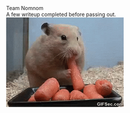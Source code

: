 <html>
<head>
<meta http-equiv="Content-Type" content="text/html; charset=utf-8" />
Team Nomnom
</head>
<br />A few writeup completed before passing out.
<frameset cols="20%, *">
  <frame src="tree.html">
  <frame name="viewer" src="">
</frameset>
<img src="nomnom.gif" alt="All the noms">
</html>
